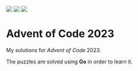![](https://img.shields.io/badge/day%20📅-21-blue)
![](https://img.shields.io/badge/stars%20⭐-8-yellow)
![](https://img.shields.io/badge/days%20completed-4-red)

# Advent of Code 2023

My solutions for *Advent of Code* 2023.

The puzzles are solved using **Go** in order to learn it.
